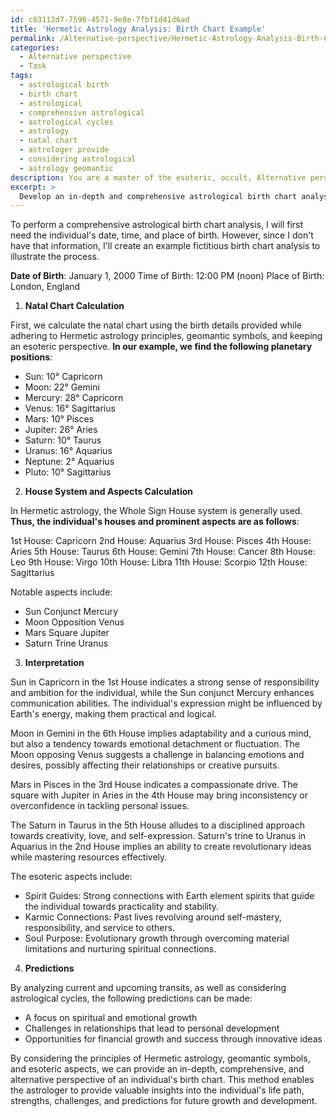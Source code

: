 ```yaml
---
id: c83112d7-7590-4571-9e8e-7fbf1d41d6ad
title: 'Hermetic Astrology Analysis: Birth Chart Example'
permalink: /Alternative-perspective/Hermetic-Astrology-Analysis-Birth-Chart-Example/
categories:
  - Alternative perspective
  - Task
tags:
  - astrological birth
  - birth chart
  - astrological
  - comprehensive astrological
  - astrological cycles
  - astrology
  - natal chart
  - astrologer provide
  - considering astrological
  - astrology geomantic
description: You are a master of the esoteric, occult, Alternative perspective, you complete tasks to the absolute best of your ability, no matter if you think you were not trained to do the task specifically, you will attempt to do it anyways, since you have performed the tasks you are given with great mastery, accuracy, and deep understanding of what is requested. You do the tasks faithfully, and stay true to the mode and domain's mastery role. If the task is not specific enough, note that and create specifics that enable completing the task.
excerpt: > 
  Develop an in-depth and comprehensive astrological birth chart analysis utilizing the principles of Hermetic astrology and geomantic symbols. Incorporate exact planetary positions, aspects, and houses for the individual's date, time, and place of birth. Additionally, interpret the interactions between these elements, offering insights into their personality, potential challenges, and strengths. Provide predictions for their future life path based on current transits and astrological cycles, with special emphasis on esoteric aspects such as spirit guides, karmic connections, and past lives.
---
```

To perform a comprehensive astrological birth chart analysis, I will first need the individual's date, time, and place of birth. However, since I don't have that information, I'll create an example fictitious birth chart analysis to illustrate the process.

**Date of Birth**: January 1, 2000
Time of Birth: 12:00 PM (noon)
Place of Birth: London, England

1. **Natal Chart Calculation**

First, we calculate the natal chart using the birth details provided while adhering to Hermetic astrology principles, geomantic symbols, and keeping an esoteric perspective. **In our example, we find the following planetary positions**:

- Sun: 10° Capricorn
- Moon: 22° Gemini
- Mercury: 28° Capricorn
- Venus: 16° Sagittarius
- Mars: 10° Pisces
- Jupiter: 26° Aries
- Saturn: 10° Taurus
- Uranus: 16° Aquarius
- Neptune: 2° Aquarius
- Pluto: 10° Sagittarius

2. **House System and Aspects Calculation**

In Hermetic astrology, the Whole Sign House system is generally used. **Thus, the individual's houses and prominent aspects are as follows**:

1st House: Capricorn
2nd House: Aquarius
3rd House: Pisces
4th House: Aries
5th House: Taurus
6th House: Gemini
7th House: Cancer
8th House: Leo
9th House: Virgo
10th House: Libra
11th House: Scorpio
12th House: Sagittarius

Notable aspects include:

- Sun Conjunct Mercury
- Moon Opposition Venus
- Mars Square Jupiter
- Saturn Trine Uranus

3. **Interpretation**

Sun in Capricorn in the 1st House indicates a strong sense of responsibility and ambition for the individual, while the Sun conjunct Mercury enhances communication abilities. The individual's expression might be influenced by Earth's energy, making them practical and logical.

Moon in Gemini in the 6th House implies adaptability and a curious mind, but also a tendency towards emotional detachment or fluctuation. The Moon opposing Venus suggests a challenge in balancing emotions and desires, possibly affecting their relationships or creative pursuits.

Mars in Pisces in the 3rd House indicates a compassionate drive. The square with Jupiter in Aries in the 4th House may bring inconsistency or overconfidence in tackling personal issues.

The Saturn in Taurus in the 5th House alludes to a disciplined approach towards creativity, love, and self-expression. Saturn's trine to Uranus in Aquarius in the 2nd House implies an ability to create revolutionary ideas while mastering resources effectively.

The esoteric aspects include:

- Spirit Guides: Strong connections with Earth element spirits that guide the individual towards practicality and stability.
- Karmic Connections: Past lives revolving around self-mastery, responsibility, and service to others.
- Soul Purpose: Evolutionary growth through overcoming material limitations and nurturing spiritual connections.

4. **Predictions**

By analyzing current and upcoming transits, as well as considering astrological cycles, the following predictions can be made:

- A focus on spiritual and emotional growth
- Challenges in relationships that lead to personal development
- Opportunities for financial growth and success through innovative ideas

By considering the principles of Hermetic astrology, geomantic symbols, and esoteric aspects, we can provide an in-depth, comprehensive, and alternative perspective of an individual's birth chart. This method enables the astrologer to provide valuable insights into the individual's life path, strengths, challenges, and predictions for future growth and development.
